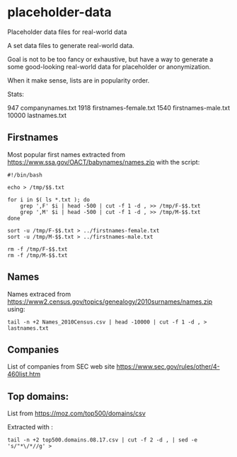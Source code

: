 # placeholder-data
Placeholder data files for real-world data

A set data files to generate real-world data.

Goal is not to be too fancy or exhaustive, but have a way to generate a some good-looking real-world data for placeholder or anonymization.

When it make sense, lists are in popularity order.

Stats:

   947 companynames.txt
  1918 firstnames-female.txt
  1540 firstnames-male.txt
 10000 lastnames.txt

## Firstnames

Most popular first names extracted from https://www.ssa.gov/OACT/babynames/names.zip with the script:

	#!/bin/bash

	echo > /tmp/$$.txt

	for i in $( ls *.txt ); do
		grep ',F' $i | head -500 | cut -f 1 -d , >> /tmp/F-$$.txt
		grep ',M' $i | head -500 | cut -f 1 -d , >> /tmp/M-$$.txt
	done

	sort -u /tmp/F-$$.txt > ../firstnames-female.txt
	sort -u /tmp/M-$$.txt > ../firstnames-male.txt

	rm -f /tmp/F-$$.txt
	rm -f /tmp/M-$$.txt

## Names

Names extraced from https://www2.census.gov/topics/genealogy/2010surnames/names.zip using:

    tail -n +2 Names_2010Census.csv | head -10000 | cut -f 1 -d , > lastnames.txt

## Companies

List of companies from SEC web site https://www.sec.gov/rules/other/4-460list.htm

## Top domains:

List from https://moz.com/top500/domains/csv

Extracted with :

    tail -n +2 top500.domains.08.17.csv | cut -f 2 -d , | sed -e 's/"*\/*//g' > 

